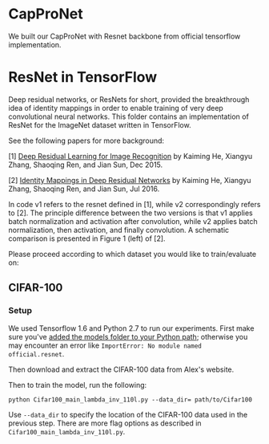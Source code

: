 # CapProNet 
We built our CapProNet with Resnet backbone from official tensorflow implementation.
# ResNet in TensorFlow
Deep residual networks, or ResNets for short, provided the breakthrough idea of identity mappings in order to enable training of very deep convolutional neural networks. This folder contains an implementation of ResNet for the ImageNet dataset written in TensorFlow.

See the following papers for more background:

[1] [Deep Residual Learning for Image Recognition](https://arxiv.org/pdf/1512.03385.pdf) by Kaiming He, Xiangyu Zhang, Shaoqing Ren, and Jian Sun, Dec 2015.

[2] [Identity Mappings in Deep Residual Networks](https://arxiv.org/pdf/1603.05027.pdf) by Kaiming He, Xiangyu Zhang, Shaoqing Ren, and Jian Sun, Jul 2016.

In code v1 refers to the resnet defined in [1], while v2 correspondingly refers to [2]. The principle difference between the two versions is that v1 applies batch normalization and activation after convolution, while v2 applies batch normalization, then activation, and finally convolution. A schematic comparison is presented in Figure 1 (left) of [2].

Please proceed according to which dataset you would like to train/evaluate on:


## CIFAR-100

### Setup

We used Tensorflow 1.6 and Python 2.7 to run our experiments.
First make sure you've [added the models folder to your Python path](/official/#running-the-models); otherwise you may encounter an error like `ImportError: No module named official.resnet`.

Then download and extract the CIFAR-100 data from Alex's website.

Then to train the model, run the following:

```
python Cifar100_main_lambda_inv_110l.py --data_dir= path/to/Cifar100
```

Use `--data_dir` to specify the location of the CIFAR-100 data used in the previous step. There are more flag options as described in `Cifar100_main_lambda_inv_110l.py`.


